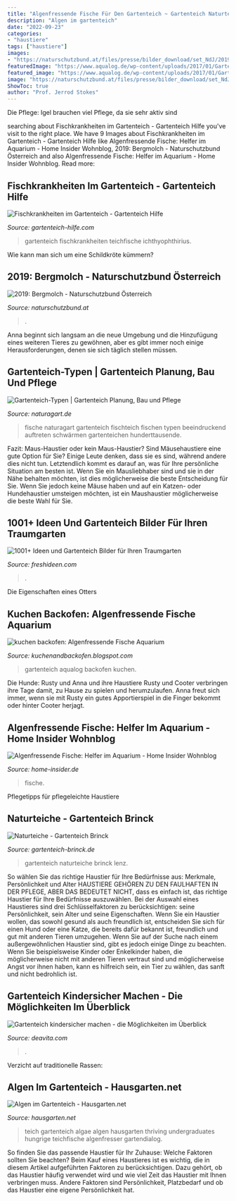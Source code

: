 ```yaml
---
title: "Algenfressende Fische Für Den Gartenteich ~ Gartenteich Naturteiche Brinck Lenz"
description: "Algen im gartenteich"
date: "2022-09-23"
categories:
- "haustiere"
tags: ["haustiere"]
images:
- "https://naturschutzbund.at/files/presse/bilder_download/set_NdJ/2019/BergmolchMaennchen1_c_DGHTMeyer.jpg"
featuredImage: "https://www.aqualog.de/wp-content/uploads/2017/01/Gartenteich.jpg"
featured_image: "https://www.aqualog.de/wp-content/uploads/2017/01/Gartenteich.jpg"
image: "https://naturschutzbund.at/files/presse/bilder_download/set_NdJ/2019/BergmolchMaennchen1_c_DGHTMeyer.jpg"
ShowToc: true
author: "Prof. Jerrod Stokes"
---
```



Die Pflege: Igel brauchen viel Pflege, da sie sehr aktiv sind

	

		
searching about Fischkrankheiten im Gartenteich - Gartenteich Hilfe you've visit to the right place. We have 9 Images about Fischkrankheiten im Gartenteich - Gartenteich Hilfe like Algenfressende Fische: Helfer im Aquarium - Home Insider Wohnblog, 2019: Bergmolch - Naturschutzbund Österreich and also Algenfressende Fische: Helfer im Aquarium - Home Insider Wohnblog. Read more:
		
    
## Fischkrankheiten Im Gartenteich - Gartenteich Hilfe

<img loading=lazy src="https://gartenteich-hilfe.com/wp-content/uploads/2017/05/Ichthyophthirius-Weißpünktchenkrankheit.jpg" onerror="this.onerror=null;this.src='https://tse4.mm.bing.net/th?id=OIP.pluqArvzaWFBWn3QsZpDZAHaEK&amp;pid=15.1';" alt="Fischkrankheiten im Gartenteich - Gartenteich Hilfe">

_Source: gartenteich-hilfe.com_

>gartenteich fischkrankheiten teichfische ichthyophthirius. 

	

Wie kann man sich um eine Schildkröte kümmern?

    
## 2019: Bergmolch - Naturschutzbund Österreich

<img loading=lazy src="https://naturschutzbund.at/files/presse/bilder_download/set_NdJ/2019/BergmolchMaennchen1_c_DGHTMeyer.jpg" onerror="this.onerror=null;this.src='https://tse2.mm.bing.net/th?id=OIP.MmrHXBkmEgGlIqePG4eUPwHaE6&amp;pid=15.1';" alt="2019: Bergmolch - Naturschutzbund Österreich">

_Source: naturschutzbund.at_

>. 

	

Anna beginnt sich langsam an die neue Umgebung und die Hinzufügung eines weiteren Tieres zu gewöhnen, aber es gibt immer noch einige Herausforderungen, denen sie sich täglich stellen müssen.

    
## Gartenteich-Typen | Gartenteich Planung, Bau Und Pflege

<img loading=lazy src="https://www.naturagart.de/wp-content/uploads/fischteich-basis-wissen-6.jpg" onerror="this.onerror=null;this.src='https://tse2.mm.bing.net/th?id=OIP.olW9cPokwYtxMlDn2AxFOAHaFj&amp;pid=15.1';" alt="Gartenteich-Typen | Gartenteich Planung, Bau und Pflege">

_Source: naturagart.de_

>fische naturagart gartenteich fischteich fischen typen beeindruckend auftreten schwärmen gartenteichen hunderttausende. 

	

Fazit: Maus-Haustier oder kein Maus-Haustier?
Sind Mäusehaustiere eine gute Option für Sie? Einige Leute denken, dass sie es sind, während andere dies nicht tun. Letztendlich kommt es darauf an, was für Ihre persönliche Situation am besten ist. Wenn Sie ein Mausliebhaber sind und sie in der Nähe behalten möchten, ist dies möglicherweise die beste Entscheidung für Sie. Wenn Sie jedoch keine Mäuse haben und auf ein Katzen- oder Hundehaustier umsteigen möchten, ist ein Maushaustier möglicherweise die beste Wahl für Sie.

    
## 1001+ Ideen Und Gartenteich Bilder Für Ihren Traumgarten

<img loading=lazy src="https://freshideen.com/wp-content/uploads/2016/04/Gartenteich-Bilder-kreative-Gartenideen-Gartenmöbel-Sonnenschirm-Teichfische.jpg" onerror="this.onerror=null;this.src='https://tse3.mm.bing.net/th?id=OIP.xE37rrhIR_5uj_xQgibz4AHaFj&amp;pid=15.1';" alt="1001+ Ideen und Gartenteich Bilder für Ihren Traumgarten">

_Source: freshideen.com_

>. 

	

Die Eigenschaften eines Otters

    
## Kuchen Backofen: Algenfressende Fische Aquarium

<img loading=lazy src="https://www.aqualog.de/wp-content/uploads/2017/01/Gartenteich.jpg" onerror="this.onerror=null;this.src='https://tse2.mm.bing.net/th?id=OIP.ZtyFuAZsLM3aOe5097j_1gAAAA&amp;pid=15.1';" alt="kuchen backofen: Algenfressende Fische Aquarium">

_Source: kuchenandbackofen.blogspot.com_

>gartenteich aqualog backofen kuchen. 

	

Die Hunde: Rusty und
Anna und ihre Haustiere Rusty und Cooter verbringen ihre Tage damit, zu Hause zu spielen und herumzulaufen. Anna freut sich immer, wenn sie mit Rusty ein gutes Apportierspiel in die Finger bekommt oder hinter Cooter herjagt.

    
## Algenfressende Fische: Helfer Im Aquarium - Home Insider Wohnblog

<img loading=lazy src="https://www.home-insider.de/wp-content/uploads/2011/12/acquarium-fische-zierfische-scaled.jpg" onerror="this.onerror=null;this.src='https://tse2.mm.bing.net/th?id=OIP.PIf7XtlFInn2z2cWBkiB3AHaE8&amp;pid=15.1';" alt="Algenfressende Fische: Helfer im Aquarium - Home Insider Wohnblog">

_Source: home-insider.de_

>fische. 

	

Pflegetipps für pflegeleichte Haustiere

    
## Naturteiche - Gartenteich Brinck

<img loading=lazy src="https://www.gartenteich-brinck.de/files/naturteiche/Lenz-fertig.jpg" onerror="this.onerror=null;this.src='https://tse2.mm.bing.net/th?id=OIP.fCcvkY_M5HACZAVN1PfU8gHaFj&amp;pid=15.1';" alt="Naturteiche - Gartenteich Brinck">

_Source: gartenteich-brinck.de_

>gartenteich naturteiche brinck lenz. 

	

So wählen Sie das richtige Haustier für Ihre Bedürfnisse aus: Merkmale, Persönlichkeit und Alter
HAUSTIERE GEHÖREN ZU DEN FAULHAFTEN IN DER PFLEGE, ABER DAS BEDEUTET NICHT, dass es einfach ist, das richtige Haustier für Ihre Bedürfnisse auszuwählen. Bei der Auswahl eines Haustieres sind drei Schlüsselfaktoren zu berücksichtigen: seine Persönlichkeit, sein Alter und seine Eigenschaften. Wenn Sie ein Haustier wollen, das sowohl gesund als auch freundlich ist, entscheiden Sie sich für einen Hund oder eine Katze, die bereits dafür bekannt ist, freundlich und gut mit anderen Tieren umzugehen. Wenn Sie auf der Suche nach einem außergewöhnlichen Haustier sind, gibt es jedoch einige Dinge zu beachten. Wenn Sie beispielsweise Kinder oder Enkelkinder haben, die möglicherweise nicht mit anderen Tieren vertraut sind und möglicherweise Angst vor ihnen haben, kann es hilfreich sein, ein Tier zu wählen, das sanft und nicht bedrohlich ist.

    
## Gartenteich Kindersicher Machen - Die Möglichkeiten Im Überblick

<img loading=lazy src="http://deavita.com/wp-content/uploads/2016/06/gartenteich-kindersicher-machen-sicherheitsnetz-teich-seerosen-fische-abdecken.jpg" onerror="this.onerror=null;this.src='https://tse4.mm.bing.net/th?id=OIP.IzGBWDJIDmdV5GOcaVx17wHaFj&amp;pid=15.1';" alt="Gartenteich kindersicher machen - die Möglichkeiten im Überblick">

_Source: deavita.com_

>. 

	

Verzicht auf traditionelle Rassen:

    
## Algen Im Gartenteich - Hausgarten.net

<img loading=lazy src="https://www.hausgarten.net/images/1/teich-aquarium-algen/thumbnails/thumb_algen-frosch-pb-3.jpg" onerror="this.onerror=null;this.src='https://tse4.mm.bing.net/th?id=OIP.b1uq8faaCSHRfhjcS9LzVgAAAA&amp;pid=15.1';" alt="Algen im Gartenteich - Hausgarten.net">

_Source: hausgarten.net_

>teich gartenteich algae algen hausgarten thriving undergraduates hungrige teichfische algenfresser gartendialog. 

	

So finden Sie das passende Haustier für Ihr Zuhause: Welche Faktoren sollten Sie beachten?
Beim Kauf eines Haustieres ist es wichtig, die in diesem Artikel aufgeführten Faktoren zu berücksichtigen. Dazu gehört, ob das Haustier häufig verwendet wird und wie viel Zeit das Haustier mit Ihnen verbringen muss. Andere Faktoren sind Persönlichkeit, Platzbedarf und ob das Haustier eine eigene Persönlichkeit hat.

